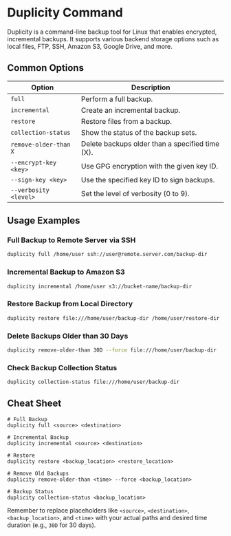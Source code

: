 # Duplicity Command

Duplicity is a command-line backup tool for Linux that enables encrypted, incremental backups. It supports various backend storage options such as local files, FTP, SSH, Amazon S3, Google Drive, and more.

## Common Options

| Option               | Description                                                  |
|----------------------|--------------------------------------------------------------|
| `full`               | Perform a full backup.                                       |
| `incremental`        | Create an incremental backup.                                |
| `restore`            | Restore files from a backup.                                 |
| `collection-status`  | Show the status of the backup sets.                          |
| `remove-older-than X`| Delete backups older than a specified time (X).              |
| `--encrypt-key <key>`| Use GPG encryption with the given key ID.                    |
| `--sign-key <key>`   | Use the specified key ID to sign backups.                    |
| `--verbosity <level>`| Set the level of verbosity (0 to 9).                         |

## Usage Examples

### Full Backup to Remote Server via SSH

```bash
duplicity full /home/user ssh://user@remote.server.com/backup-dir
```

### Incremental Backup to Amazon S3

```bash
duplicity incremental /home/user s3://bucket-name/backup-dir
```

### Restore Backup from Local Directory

```bash
duplicity restore file:///home/user/backup-dir /home/user/restore-dir
```

### Delete Backups Older than 30 Days

```bash
duplicity remove-older-than 30D --force file:///home/user/backup-dir
```

### Check Backup Collection Status

```bash
duplicity collection-status file:///home/user/backup-dir
```

## Cheat Sheet

```plaintext
# Full Backup
duplicity full <source> <destination>

# Incremental Backup
duplicity incremental <source> <destination>

# Restore
duplicity restore <backup_location> <restore_location>

# Remove Old Backups
duplicity remove-older-than <time> --force <backup_location>

# Backup Status
duplicity collection-status <backup_location>
```

Remember to replace placeholders like `<source>`, `<destination>`, `<backup_location>`, and `<time>` with your actual paths and desired time duration (e.g., `30D` for 30 days).
